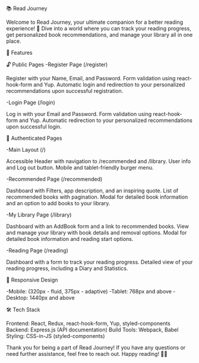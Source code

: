 📚 Read Journey

Welcome to Read Journey, your ultimate companion for a better reading experience! 🚀 Dive into a world where you can track your reading progress, get personalized book recommendations, and manage your library all in one place.

🌟 Features

🔓 Public Pages
-Register Page (/register)

Register with your Name, Email, and Password.
Form validation using react-hook-form and Yup.
Automatic login and redirection to your personalized recommendations upon successful registration.

-Login Page (/login)

Log in with your Email and Password.
Form validation using react-hook-form and Yup.
Automatic redirection to your personalized recommendations upon successful login.

🔐 Authenticated Pages

-Main Layout (/)

Accessible Header with navigation to /recommended and /library.
User info and Log out button.
Mobile and tablet-friendly burger menu.

-Recommended Page (/recommended)

Dashboard with Filters, app description, and an inspiring quote.
List of recommended books with pagination.
Modal for detailed book information and an option to add books to your library.

-My Library Page (/library)

Dashboard with an AddBook form and a link to recommended books.
View and manage your library with book details and removal options.
Modal for detailed book information and reading start options.

-Reading Page (/reading)

Dashboard with a form to track your reading progress.
Detailed view of your reading progress, including a Diary and Statistics.

📱 Responsive Design

-Mobile: (320px - fluid, 375px - adaptive)
-Tablet: 768px and above
-Desktop: 1440px and above

🛠 Tech Stack

Frontend: React, Redux, react-hook-form, Yup, styled-components
Backend: Express.js (API documentation)
Build Tools: Webpack, Babel
Styling: CSS-in-JS (styled-components)

Thank you for being a part of Read Journey! If you have any questions or need further assistance, feel free to reach out. Happy reading! 📖✨
